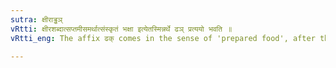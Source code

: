 ```yaml
---
sutra: क्षीराड्ढञ्
vRtti: क्षीरशब्दात्सप्तमीसमर्थात्संस्कृतं भक्षा इत्येतस्मिन्नर्थे ढञ् प्रत्ययो भवति ॥
vRtti_eng: The affix ढक् comes in the sense of 'prepared food', after the word '_Kshira_' ending in the locative case in construction.

---
```

